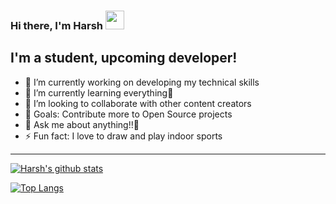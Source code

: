 ### Hi there, I'm Harsh <img src="https://user-images.githubusercontent.com/61085254/120146254-6c70ff80-c202-11eb-802a-b811b504735b.gif" alt=" " width="30px" height="30px">


## I'm a student, upcoming developer!
- 🔭 I’m currently working on developing my technical skills
- 🌱 I’m currently learning everything🤣
- 👯 I’m looking to collaborate with other content creators
- 🥅 Goals: Contribute more to Open Source projects
- 💬 Ask me about anything!!🤖
- ⚡ Fun fact: I love to draw and play indoor sports

---
[![Harsh's github stats](https://github-readme-stats.vercel.app/api?username=moraneharsh)](https://github.com/anuraghazra/github-readme-stats)

[![Top Langs](https://github-readme-stats.vercel.app/api/top-langs/?username=moraneharsh)](https://github.com/anuraghazra/github-readme-stats)
